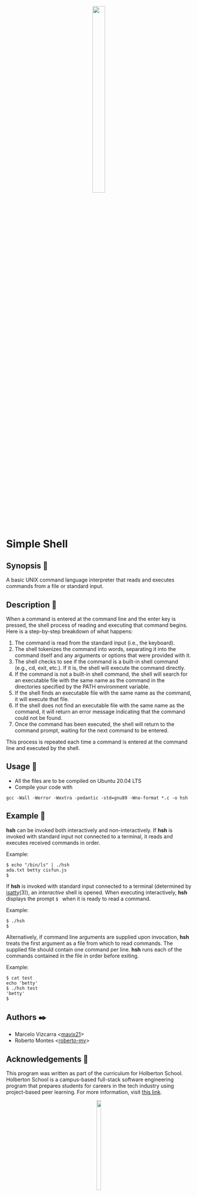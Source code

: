 <h1 align ="center">
<img src="https://assets.website-files.com/6105315644a26f77912a1ada/610540e8b4cd6969794fe673_Holberton_School_logo-04-04.svg" height="36%" width="26%">
</h1>

# Simple Shell

## Synopsis :page_facing_up:
A basic UNIX command language interpreter that reads and executes commands from a file or standard input.

## Description :speech_balloon:
When a command is entered at the command line and the enter key is pressed, the shell process of reading and executing that command begins. Here is a step-by-step breakdown of what happens:

  1. The command is read from the standard input (i.e., the keyboard).
  2. The shell tokenizes the command into words, separating it into the command itself and any arguments or options that were provided with it.
  3. The shell checks to see if the command is a built-in shell command (e.g., cd, exit, etc.). If it is, the shell will execute the command directly.
  4. If the command is not a built-in shell command, the shell will search for an executable file with the same name as the command in the directories specified by the   PATH environment variable.
  5. If the shell finds an executable file with the same name as the command, it will execute that file.
  6. If the shell does not find an executable file with the same name as the command, it will return an error message indicating that the command could not be found.
  7. Once the command has been executed, the shell will return to the command prompt, waiting for the next command to be entered.

This process is repeated each time a command is entered at the command line and executed by the shell.

## Usage :running:
+ All the files are to be compiled on Ubuntu 20.04 LTS
+ Compile your code with 
```
gcc -Wall -Werror -Wextra -pedantic -std=gnu89 -Wno-format *.c -o hsh

```
## Example :muscle:

**hsh** can be invoked both interactively and non-interactively. If **hsh** is invoked with standard input not connected to a terminal, it reads and executes received commands in order.

Example:

```
$ echo "/bin/ls" | ./hsh
ada.txt betty cisfun.js
$
```

If **hsh** is invoked with standard input connected to a terminal (determined by [isatty](https://linux.die.net/man/3/isatty)(3)), an *interactive* shell is opened. When executing interactively, **hsh** displays the prompt `$ ` when it is ready to read a command.

Example:

```
$ ./hsh
$
```

Alternatively, if command line arguments are supplied upon invocation, **hsh** treats the first argument as a file from which to read commands. The supplied file should contain one command per line. **hsh** runs each of the commands contained in the file in order before exiting.

Example:

```
$ cat test
echo 'betty'
$ ./hsh test
'betty'
$
```

## Authors :black_nib:

* Marcelo Vizcarra <[mavix21](https://github.com/mavix21)>
* Roberto Montes <[roberto-mv](https://github.com/roberto-mv)>

## Acknowledgements :pray:

This program was written as part of the curriculum for Holberton School.
Holberton School is a campus-based full-stack software engineering program
that prepares students for careers in the tech industry using project-based
peer learning. For more information, visit [this link](https://www.holbertonschool.com/).

<p align ="center">
<img src="https://assets.website-files.com/6105315644a26f77912a1ada/610540e8b4cd6969794fe673_Holberton_School_logo-04-04.svg" height="25%" width="15%">
</p>
